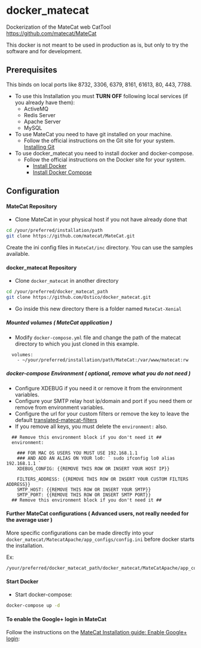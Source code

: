 # docker_matecat
Dockerization of the MateCat web CatTool https://github.com/matecat/MateCat

This docker is not meant to be used in production as is, but only to try the software and for development.

## Prerequisites
This binds on local ports like 8732, 3306, 6379, 8161, 61613, 80, 443, 7788.


- To use this Installation you must **TURN OFF** following local services (if you already have them):
  * ActiveMQ
  * Redis Server
  * Apache Server
  * MySQL
- To use MateCat you need to have git installed on your machine.
  * Follow the official instructions on the Git site for your system. [Installing Git](https://git-scm.com/book/en/v2/Getting-Started-Installing-Git)
- To use docker_matecat you need to install docker and docker-compose.
  * Follow the official instructions on the Docker site for your system. 
    * [Install Docker](https://docs.docker.com/engine/installation/)
    * [Install Docker Compose](https://docs.docker.com/compose/install/)

## Configuration

#### MateCat Repository
- Clone MateCat in your physical host if you not have already done that
```bash
cd /your/preferred/installation/path
git clone https://github.com/matecat/MateCat.git
```
Create the ini config files in `MateCat/inc` directory. You can use the samples available.  

#### docker_matecat Repository
- Clone `docker_matecat` in another directory
```bash
cd /your/preferred/docker_matecat_path
git clone https://github.com/Ostico/docker_matecat.git
```

- Go inside this new directory there is a folder named `MateCat-Xenial`

##### Mounted volumes ( MateCat application )
- Modify `docker-compose.yml` file and change the path of the matecat directory to which you just cloned in this example.

```
  volumes:
    - ~/your/preferred/installation/path/MateCat:/var/www/matecat:rw
```

##### docker-compose Environment ( optional, remove what you do not need )
- Configure XDEBUG if you need it or remove it from the environment variables.
- Configure your SMTP relay host ip/domain and port if you need them or remove from environment variables.
- Configure the url for your custom filters or remove the key to leave the default [translated-matecat-filters](https://translated-matecat-filters-v1.p.mashape.com)
- If you remove all keys, you must delete the `environment:` also.
```
  ## Remove this environment block if you don't need it ##
  environment:
  
    ### FOR MAC OS USERS YOU MUST USE 192.168.1.1 
    ### AND ADD AN ALIAS ON YOUR lo0: ` sudo ifconfig lo0 alias 192.168.1.1 `
    XDEBUG_CONFIG: {{REMOVE THIS ROW OR INSERT YOUR HOST IP}}
    
    FILTERS_ADDRESS: {{REMOVE THIS ROW OR INSERT YOUR CUSTOM FILTERS ADDRESS}}
    SMTP_HOST: {{REMOVE THIS ROW OR INSERT YOUR SMTP}}
    SMTP_PORT: {{REMOVE THIS ROW OR INSERT SMTP PORT}}
  ## Remove this environment block if you don't need it ##
```

#### Further MateCat configurations ( Advanced users, not really needed for the average user )
More specific configurations can be made directly into your `docker_matecat/MatecatApache/app_configs/config.ini` before docker starts the installation.

Ex: 
```
/your/preferred/docker_matecat_path/docker_matecat/MateCatApache/app_configs/config.ini
```


#### Start Docker
- Start docker-compose:
```bash
docker-compose up -d
```

#### To enable the Google+ login in MateCat
Follow the instructions on the [MateCat Installation guide: Enable Google+ login](http://www.matecat.com/advanced-manual-setup/#egl):
